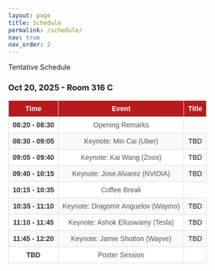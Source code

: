 ```yaml
---
layout: page
title: Schedule
permalink: /schedule/
nav: true
nav_order: 2
---
```

<style>
  table {
    width: 100%;
    border-collapse: collapse;
    font-family: Arial, sans-serif;
    font-size: 14px;
  }

  thead {
    background-color: #b71c1c;
    color: white;
    text-align: center;
  }

  th, td {
    border: 1px solid #ddd;
    padding: 8px;
    text-align: center;
  }

  tbody tr:nth-child(even) {
    background-color: #f9f9f9;
  }

  tbody tr:nth-child(odd) {
    background-color: #fff;
  }

  tbody tr:hover {
    background-color: #f1f1f1;
  }

  .time {
    font-weight: bold;
    color: #333;
  }

  .event {
    color: #555;
  }

  .highlight-red {
    background-color: #fce8e6;
  }
</style>
Tentative Schedule
### Oct 20, 2025 - Room 316 C

<table>
  <thead>
    <tr>
      <th>Time</th>
      <th>Event</th>
      <th>Title</th>
    </tr>
  </thead>
  <tbody>
    <tr>
      <td class="time">08:20 - 08:30</td>
      <td class="event">Opening Remarks</td>
    </tr>
    <tr >
      <td class="time">08:30 - 09:05</td>
      <td class="event">Keynote: Min Cai (Uber)</td>
      <td class="title">TBD</td>
    </tr>
    <tr >
      <td class="time">09:05 - 09:40</td>
      <td class="event">Keynote: Kai Wang (Zoox)</td>
      <td class="title">TBD</td>
    </tr>
    <tr >
      <td class="time">09:40 - 10:15</td>
      <td class="event">Keynote: Jose Alvarez (NVIDIA)</td>
      <td class="title">TBD</td>
    </tr>
    <tr >
      <td class="time">10:15 - 10:35</td>
      <td class="event">Coffee Break</td>
    </tr>
    <tr >
      <td class="time">10:35 - 11:10</td>
      <td class="event">Keynote: Dragomir Anguelov (Waymo)</td>
      <td class="title">TBD</td>
    </tr>
    <tr >
      <td class="time">11:10 - 11:45</td>
      <td class="event">Keynote: Ashok Elluswamy (Tesla)</td>
      <td class="title">TBD</td>
    </tr>
    <tr >
      <td class="time">11:45 - 12:20</td>
      <td class="event">Keynote: Jamie Shotton (Wayve)</td>
      <td class="title">TBD</td>
    </tr>
    <tr>
      <td class="time">TBD</td>
      <td class="event">Poster Session</td>
      <td class="title"></td>
    </tr>
  </tbody>
</table>

<br>

<!-- #### Poster Session Details:
- **Location:** TBD  
- **Poster Boards:** #110 – #122  
- **Time:** 12:20 PM – 02:00 PM   -->
